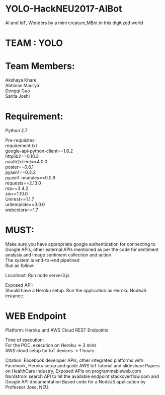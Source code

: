 # YOLO-HackNEU2017-AIBot
AI and IoT, Wonders by a mini creature,MBot in this digitized world
# TEAM : YOLO
# Team Members:     
Akshaya Khare    
Abhinav Maurya    
Dongqi Guo    
Sarita Joshi    


# Requirement:
Python 2.7    

Pre-requisites:    
requirement.txt     
google-api-python-client==1.6.2    
httplib2==0.10.3    
oauth2client==4.0.0   
poster==0.8.1     
pyasn1==0.2.2    
pyasn1-modules==0.0.8   
requests==2.13.0   
rsa==3.4.2    
six==1.10.0    
Unirest==1.1.7    
uritemplate==3.0.0    
webcolors==1.7     

# MUST:    
Make sure you have appropriate google authentication for connecting to Google APIs, other external APIs mentioned as per the code for sentiment analysis and Image sentiment collection and action       
The system is end-to-end pipelined        
Run as follow:     

Localhost: Run node server3.js    

Exposed API:    
Should have a Heroku setup. Run the application as Heroku NodeJS instance.

# WEB Endpoint    
Platform: Heroku and AWS Cloud REST Endpoints    

Time of execution:   
For the POC, execution on Heroku -> 3 mins   
AWS cloud setup for IoT devices -> 1 hours    


Citation: 
Facebook developer APIs, other integrated platforms with Facebook, Heroku setup and guide
AWS IoT tutorial and slideshare
Papers on HealthCare industry, Exposed APIs on programmableweb.com
Nordstrom search API to hit the available endpoint
stackoverflow.com and Google API documentation
Based  code for a NodeJS application by Professor Jose, NEU.
